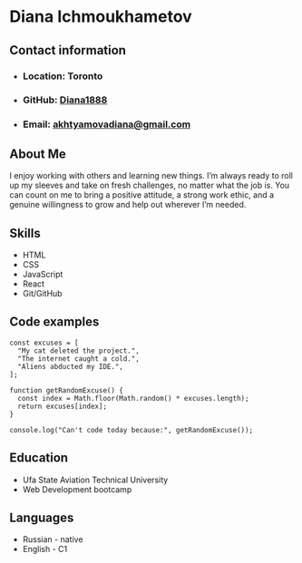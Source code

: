 # **Diana Ichmoukhametov**

## **Contact information**

* ### **Location:** Toronto
* ### **GitHub:** [Diana1888](https://github.com/Diana1888)
* ### **Email:** [akhtyamovadiana@gmail.com]()

## **About Me**
I enjoy working with others and learning new things. I’m always ready to roll up my sleeves and take on fresh challenges, no matter what the job is. You can count on me to bring a positive attitude, a strong work ethic, and a genuine willingness to grow and help out wherever I’m needed.

## **Skills**
* HTML
* CSS
* JavaScript
* React
* Git/GitHub

## **Code examples**
```
const excuses = [
  "My cat deleted the project.",
  "The internet caught a cold.",
  "Aliens abducted my IDE.",
];

function getRandomExcuse() {
  const index = Math.floor(Math.random() * excuses.length);
  return excuses[index];
}

console.log("Can't code today because:", getRandomExcuse());

```

## **Education**
* Ufa State Aviation Technical University
* Web Development bootcamp

## **Languages**
* Russian - native
* English - C1

